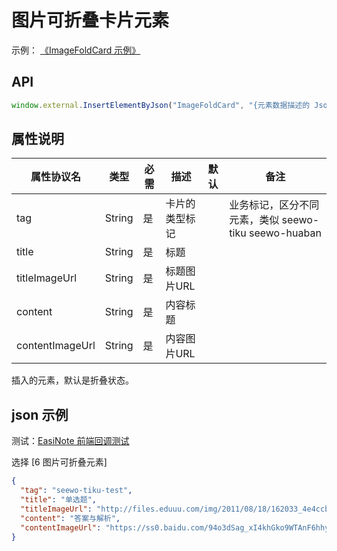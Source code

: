 # 图片可折叠卡片元素

示例：
[《ImageFoldCard 示例》](https://r302.cc/1eMemMb?platform=enpc&channel=copylink)

## API

```js
window.external.InsertElementByJson("ImageFoldCard", "{元素数据描述的 Json 对象}")
```

## 属性说明

| 属性协议名      | 类型   | 必需 | 描述           | 默认 | 备注                                               |
|-----------------|--------|-----|--------------|------|----------------------------------------------------|
| tag             | String | 是   | 卡片的类型标记 |      | 业务标记，区分不同元素，类似 seewo-tiku seewo-huaban |
| title           | String | 是   | 标题           |      |                                                    |
| titleImageUrl   | String | 是   | 标题图片URL    |      |                                                    |
| content         | String | 是   | 内容标题       |      |                                                    |
| contentImageUrl | String | 是   | 内容图片URL    |      |                                                    |

插入的元素，默认是折叠状态。

## json 示例

测试：[EasiNote 前端回调测试](https://easinote.github.io/EasiNote.ClientWebApi.Documentation/ )

选择 [6 图片可折叠元素]

```json
{
  "tag": "seewo-tiku-test",
  "title": "单选题",
  "titleImageUrl": "http://files.eduuu.com/img/2011/08/18/162033_4e4ccb510ed70.jpg",
  "content": "答案与解析",
  "contentImageUrl": "https://ss0.baidu.com/94o3dSag_xI4khGko9WTAnF6hhy/zhidao/pic/item/b219ebc4b74543a90234b6511b178a82b901147b.jpg"
}
```
